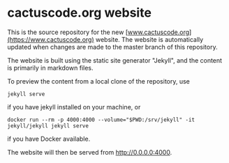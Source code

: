 
# cactuscode.org website

This is the source repository for the new
[www.cactuscode.org](https://www.cactuscode.org) website. The website
is automatically updated when changes are made to the master branch of
this repository.

The website is built using the static site generator "Jekyll", and the
content is primarily in markdown files.

To preview the content from a local clone of the repository, use

```
jekyll serve
```
if you have jekyll installed on your machine, or

```
docker run --rm -p 4000:4000 --volume="$PWD:/srv/jekyll" -it jekyll/jekyll jekyll serve
```

if you have Docker available.

The website will then be served from http://0.0.0.0:4000.
